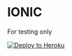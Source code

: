 # IONIC
For testing only

[![Deploy to Heroku](https://www.herokucdn.com/deploy/button.png)](https://heroku.com/deploy)
